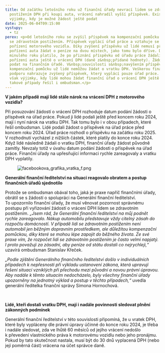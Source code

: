```yaml
---
title: Od začátku letošního roku už finanční úřady nevrací lidem se zdravotním
  postižením DPH při koupi auta, vrácení nahradil vyšší příspěvek. Existují však
  výjimky, kdy je možné žádost ještě podat
date: 2025-06-04T09:15:00
vystupy:
  - tz
perex: <p>Od letošního roku se zvýšil příspěvek na kompenzační pomůcku pro lidi
  se zdravotním postižením. Příspěvek vyplácí úřad práce a vztahuje se i na
  pořízení motorového vozidla. Díky zvýšení příspěvku už lidé nemusí při
  pořízení auta žádat o peníze na dvou místech, jako tomu bylo dříve. Do konce
  minulého roku platilo, že po přiznání příspěvku od úřadu práce žádali lidé po
  pořízení auta ještě o vrácení DPH (daně z&nbsp;přidané hodnoty). Žádost museli
  podat na finančním úřadě. V&nbsp;souvislosti s&nbsp;navýšením příspěvku na
  kompenzační pomůcku už lidé nemůžou žádat o vratku DPH. Veškerou finanční
  podporu nahrazuje zvýšený příspěvek, který vyplácí pouze úřad práce. Existují
  však výjimky, kdy lidé mohou žádat finanční úřad o vrácení DPH ještě nyní. Dva
  takové případy řešil i ombudsman.</p>
---
```

<p>
<strong>V&nbsp;jakém případě mají lidé stále nárok na vrácení DPH z&nbsp;motorového vozidla?</strong></p>
<p>Při posuzování žádostí o vrácení DPH rozhoduje datum podání žádosti o příspěvek na úřad práce. Pokud ji lidé podali ještě před koncem roku 2024, mají i nyní nárok na vratku DPH. Tak tomu bylo i v obou případech, které řešil ombudsman. Lidé podali žádost o příspěvek na úřad práce před koncem roku 2024. Úřad práce rozhodl o příspěvku na začátku roku 2025. V&nbsp;rozhodnutí vycházel z&nbsp;nižších částek, které platily do konce roku 2024. Když lidé následně žádali o vratku DPH, finanční úřady žádost původně zamítly. Nevzaly totiž v&nbsp;úvahu datum podání žádosti o příspěvek na úřad práce. Finanční úřady na upřesňující informaci rychle zareagovaly a vratku DPH vyplatily.</p>
<figure class="image">
<img src="https://www.ochrance.cz/aktualne/od_zacatku_letosniho_roku_uz_financni_urady_nevraci_lidem_se_zdravotnim_postizenim_dph_pri_koupi_auta_vraceni_nahradil_vyssi_prispevek-_existuji_vsak_vyjimky_kdy_je_mozne_zadost_jeste_podat/facebookova_grafika_vratka_f.png" alt="facebookova_grafika_vratka_f.png"></figure>
<p>
<strong>Generální finanční ředitelství na situaci reagovalo obratem a postup finančních úřadů sjednotilo</strong></p>
<p>Protože se ombudsman obával toho, jaká je praxe napříč finančními úřady, obrátil se s&nbsp;žádostí o spolupráci na Generální finanční ředitelství. To&nbsp;upozornilo finanční úřady, že musí věnovat pozornost správnému postupu při vyřizování žádostí o vrácení DPH lidem se zdravotním postižením. 
<i>„Jsem rád, že&nbsp;Generální finanční ředitelství na můj podnět rychle zareagovalo. Nákup automobilu představuje vždy citelný zásah do rozpočtu domácností. V&nbsp;případě lidí se zdravotním postižením není automobil jen běžným dopravním prostředkem, ale důležitou kompenzační pomůckou, díky které se mohou lépe zapojit do běžného života. Ze své praxe vím, že rozpočet lidí se zdravotním postižením je často velmi napjatý. I proto považuji za zásadní, aby peníze od státu dostali co nejrychleji,“</i> uzavírá ombudsman Stanislav Křeček.&nbsp;</p>
<p>
<i>„Podle zjištění Generálního finančního ředitelství došlo v individuálních případech k nepřesnosti při výkladu ustanovení zákona, která upravují řešení situací vzniklých při přechodu mezi původní a novou právní úpravou. Aby nadále k&nbsp;těmto situacím nedocházelo, byly všechny finanční úřady upozorněny na jednotný výklad a postup v&nbsp;těchto případech,“&nbsp;</i>uvedla generální ředitelka finanční správy Simona Hornochová.</p>
<p>&nbsp;</p>
<p>
<strong>Lidé, kteří dostali vratku DPH, mají i nadále povinnosti sledovat plnění zákonných podmínek</strong></p>
<p>Generální finanční ředitelství v&nbsp;této souvislosti připomíná, že u vratek DPH, které byly vypláceny dle právní úpravy účinné do konce roku 2024, je třeba i nadále sledovat, zda ve lhůtě 60 měsíců od jejího vrácení nedošlo k&nbsp;převedení vlastnického práva k&nbsp;motorovému vozidlu nebo jeho pronájmu. Pokud by tato skutečnost nastala, musí být do 30 dnů vyplacená DPH (nebo její poměrná část) vrácena na účet správce daně.&nbsp;&nbsp;
<br>&nbsp;</p>
<p>&nbsp;</p>
